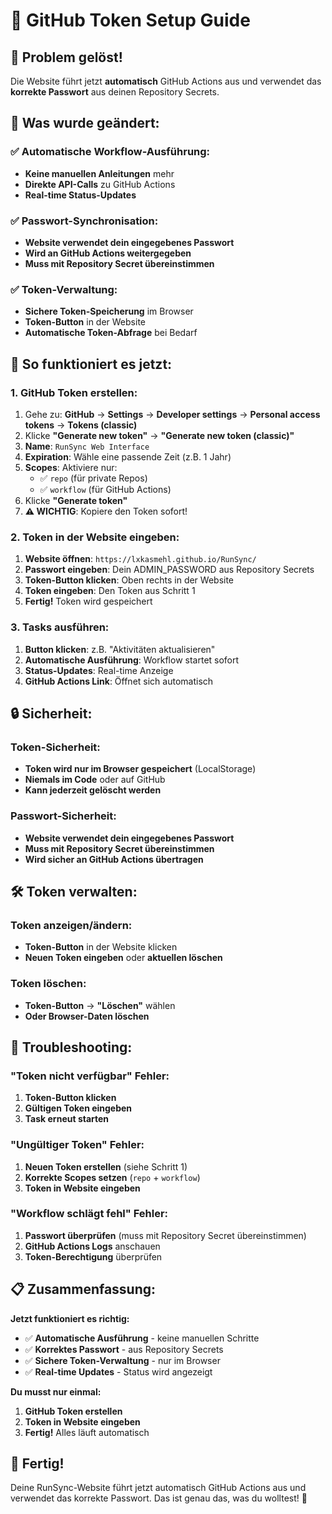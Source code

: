 # 🔑 GitHub Token Setup Guide

## 🎯 **Problem gelöst!**

Die Website führt jetzt **automatisch** GitHub Actions aus und verwendet das **korrekte Passwort** aus deinen Repository Secrets.

## 🔧 **Was wurde geändert:**

### **✅ Automatische Workflow-Ausführung:**

- **Keine manuellen Anleitungen** mehr
- **Direkte API-Calls** zu GitHub Actions
- **Real-time Status-Updates**

### **✅ Passwort-Synchronisation:**

- **Website verwendet dein eingegebenes Passwort**
- **Wird an GitHub Actions weitergegeben**
- **Muss mit Repository Secret übereinstimmen**

### **✅ Token-Verwaltung:**

- **Sichere Token-Speicherung** im Browser
- **Token-Button** in der Website
- **Automatische Token-Abfrage** bei Bedarf

## 🚀 **So funktioniert es jetzt:**

### **1. GitHub Token erstellen:**

1. Gehe zu: **GitHub** → **Settings** → **Developer settings** → **Personal access tokens** → **Tokens (classic)**
2. Klicke **"Generate new token"** → **"Generate new token (classic)"**
3. **Name**: `RunSync Web Interface`
4. **Expiration**: Wähle eine passende Zeit (z.B. 1 Jahr)
5. **Scopes**: Aktiviere nur:
   - ✅ `repo` (für private Repos)
   - ✅ `workflow` (für GitHub Actions)
6. Klicke **"Generate token"**
7. **⚠️ WICHTIG**: Kopiere den Token sofort!

### **2. Token in der Website eingeben:**

1. **Website öffnen**: `https://lxkasmehl.github.io/RunSync/`
2. **Passwort eingeben**: Dein ADMIN_PASSWORD aus Repository Secrets
3. **Token-Button klicken**: Oben rechts in der Website
4. **Token eingeben**: Den Token aus Schritt 1
5. **Fertig!** Token wird gespeichert

### **3. Tasks ausführen:**

1. **Button klicken**: z.B. "Aktivitäten aktualisieren"
2. **Automatische Ausführung**: Workflow startet sofort
3. **Status-Updates**: Real-time Anzeige
4. **GitHub Actions Link**: Öffnet sich automatisch

## 🔒 **Sicherheit:**

### **Token-Sicherheit:**

- **Token wird nur im Browser gespeichert** (LocalStorage)
- **Niemals im Code** oder auf GitHub
- **Kann jederzeit gelöscht werden**

### **Passwort-Sicherheit:**

- **Website verwendet dein eingegebenes Passwort**
- **Muss mit Repository Secret übereinstimmen**
- **Wird sicher an GitHub Actions übertragen**

## 🛠️ **Token verwalten:**

### **Token anzeigen/ändern:**

- **Token-Button** in der Website klicken
- **Neuen Token eingeben** oder **aktuellen löschen**

### **Token löschen:**

- **Token-Button** → **"Löschen"** wählen
- **Oder Browser-Daten löschen**

## 🚨 **Troubleshooting:**

### **"Token nicht verfügbar" Fehler:**

1. **Token-Button klicken**
2. **Gültigen Token eingeben**
3. **Task erneut starten**

### **"Ungültiger Token" Fehler:**

1. **Neuen Token erstellen** (siehe Schritt 1)
2. **Korrekte Scopes setzen** (`repo` + `workflow`)
3. **Token in Website eingeben**

### **"Workflow schlägt fehl" Fehler:**

1. **Passwort überprüfen** (muss mit Repository Secret übereinstimmen)
2. **GitHub Actions Logs** anschauen
3. **Token-Berechtigung** überprüfen

## 📋 **Zusammenfassung:**

**Jetzt funktioniert es richtig:**

- ✅ **Automatische Ausführung** - keine manuellen Schritte
- ✅ **Korrektes Passwort** - aus Repository Secrets
- ✅ **Sichere Token-Verwaltung** - nur im Browser
- ✅ **Real-time Updates** - Status wird angezeigt

**Du musst nur einmal:**

1. **GitHub Token erstellen**
2. **Token in Website eingeben**
3. **Fertig!** Alles läuft automatisch

## 🎉 **Fertig!**

Deine RunSync-Website führt jetzt automatisch GitHub Actions aus und verwendet das korrekte Passwort. Das ist genau das, was du wolltest! 🚀
